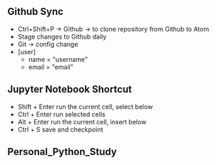 ## Github Sync  
* Ctrl+Shift+P -> Github -> to clone repository from Github to Atom  
* Stage changes to Github daily  
* Git -> config change  
* [user]  
    * name = "username"  
    * email = "email"  
## Jupyter Notebook Shortcut
* Shift + Enter run the current cell, select below
* Ctrl + Enter run selected cells
* Alt + Enter run the current cell, insert below
* Ctrl + S save and checkpoint
## Personal_Python_Study  
